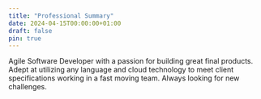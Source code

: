 ```yaml
---
title: "Professional Summary"
date: 2024-04-15T00:00:00+01:00
draft: false
pin: true
---
```


Agile Software Developer with a passion for building great final products. Adept at utilizing any language and cloud technology to meet client specifications working in a fast moving team. Always looking for new challenges.